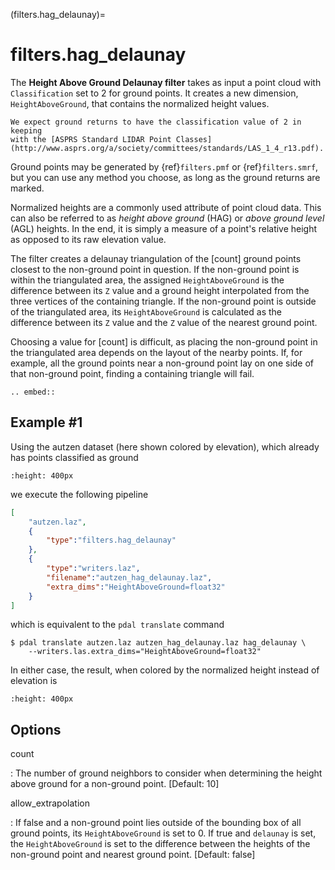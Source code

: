 (filters.hag_delaunay)=

# filters.hag_delaunay

The **Height Above Ground Delaunay filter** takes as input a point cloud with
`Classification` set to 2 for ground points.  It creates a new dimension,
`HeightAboveGround`, that contains the normalized height values.

```{note}
We expect ground returns to have the classification value of 2 in keeping
with the [ASPRS Standard LIDAR Point Classes](http://www.asprs.org/a/society/committees/standards/LAS_1_4_r13.pdf).
```

Ground points may be generated by {ref}`filters.pmf` or {ref}`filters.smrf`,
but you can use any method you choose, as long as the ground returns are
marked.

Normalized heights are a commonly used attribute of point cloud data. This can
also be referred to as *height above ground* (HAG) or *above ground level*
(AGL) heights. In the end, it is simply a measure of a point's relative height
as opposed to its raw elevation value.

The filter creates a delaunay triangulation of the [count] ground points
closest to the non-ground point in question.  If the non-ground point is within
the triangulated area, the assigned `HeightAboveGround` is the difference
between its `Z` value and a ground height interpolated from the three
vertices of the containing triangle.  If the non-ground point is outside of the
triangulated area, its `HeightAboveGround` is calculated as the difference
between its `Z` value and the `Z` value of the nearest ground point.

Choosing a value for [count] is difficult, as placing the non-ground point in
the triangulated area depends on the layout of the nearby points.  If, for
example, all the ground points near a non-ground point lay on one side of that
non-ground point, finding a containing triangle will fail.

```{eval-rst}
.. embed::
```

## Example #1

Using the autzen dataset (here shown colored by elevation), which already has
points classified as ground

```{image} ./images/autzen-elevation.png
:height: 400px
```

we execute the following pipeline

```json
[
    "autzen.laz",
    {
        "type":"filters.hag_delaunay"
    },
    {
        "type":"writers.laz",
        "filename":"autzen_hag_delaunay.laz",
        "extra_dims":"HeightAboveGround=float32"
    }
]
```

which is equivalent to the `pdal translate` command

```
$ pdal translate autzen.laz autzen_hag_delaunay.laz hag_delaunay \
    --writers.las.extra_dims="HeightAboveGround=float32"
```

In either case, the result, when colored by the normalized height instead of
elevation is

```{image} ./images/autzen-hag-delaunay.png
:height: 400px
```

## Options

count

: The number of ground neighbors to consider when determining the height
  above ground for a non-ground point.  \[Default: 10\]

allow_extrapolation

: If false and a non-ground point lies outside of the bounding box of
  all ground points, its `HeightAboveGround` is set to 0.  If true
  and `delaunay` is set, the `HeightAboveGround` is set to the
  difference between the heights of the non-ground point and nearest
  ground point.  \[Default: false\]

```{include} filter_opts.md
```
